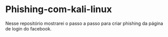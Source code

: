 # Phishing-com-kali-linux
Nesse repositório mostrarei o passo a passo para criar phishing da página de login do facebook.
